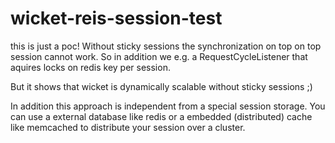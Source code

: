 # wicket-reis-session-test

this is just a poc! Without sticky sessions the synchronization on top
on top session cannot work. So in addition we e.g. a RequestCycleListener
that aquires locks on redis key per session. 

But it shows that wicket is dynamically scalable without sticky sessions ;)
 
In addition this approach is independent from a special session storage. 
You can use a external database like redis or a embedded (distributed) cache
like memcached to distribute your session over a cluster. 